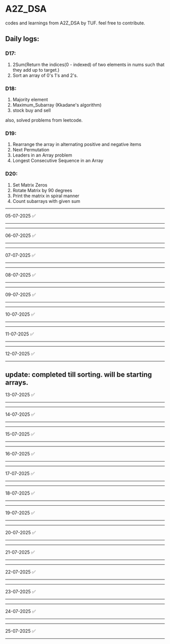 # A2Z_DSA
codes and learnings from A2Z_DSA by TUF. feel free to contribute.

## Daily logs:
### D17: 
1. 2Sum(Return the indices(0 - indexed) of two elements in nums such that they add up to target.)
2. Sort an array of 0's 1's and 2's.

### D18:
1. Majority element
2. Maximum_Subarray (Kkadane's algorithm)
3. stock buy and sell

also, solved problems from leetcode.

### D19:
1. Rearrange the array in alternating positive and negative items
2. Next Permutation
3. Leaders in an Array problem
4. Longest Consecutive Sequence in an Array

### D20:
1. Set Matrix Zeros
2. Rotate Matrix by 90 degrees
3. Print the matrix in spiral manner
4. Count subarrays with given sum

----------------------------------------

05-07-2025 ✅

----------------------------------------

----------------------------------------

06-07-2025 ✅

----------------------------------------

----------------------------------------

07-07-2025 ✅

----------------------------------------

----------------------------------------

08-07-2025 ✅

----------------------------------------

----------------------------------------

09-07-2025 ✅

----------------------------------------

----------------------------------------

10-07-2025 ✅

----------------------------------------

----------------------------------------

11-07-2025 ✅

----------------------------------------

----------------------------------------

12-07-2025 ✅

----------------------------------------

update: completed till sorting. will be starting arrays.
----------------------------------------

13-07-2025 ✅

----------------------------------------

----------------------------------------

14-07-2025 ✅

----------------------------------------

----------------------------------------

15-07-2025 ✅

----------------------------------------

----------------------------------------

16-07-2025 ✅

----------------------------------------

----------------------------------------

17-07-2025 ✅

----------------------------------------

----------------------------------------

18-07-2025 ✅

----------------------------------------

----------------------------------------

19-07-2025 ✅

----------------------------------------

----------------------------------------

20-07-2025 ✅

----------------------------------------

----------------------------------------

21-07-2025 ✅

----------------------------------------

----------------------------------------

22-07-2025 ✅

----------------------------------------

----------------------------------------

23-07-2025 ✅

----------------------------------------

----------------------------------------

24-07-2025 ✅

----------------------------------------

----------------------------------------

25-07-2025 ✅

----------------------------------------
